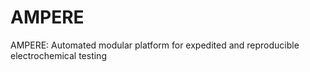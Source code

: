 # AMPERE
AMPERE: Automated modular platform for expedited and reproducible electrochemical testing

